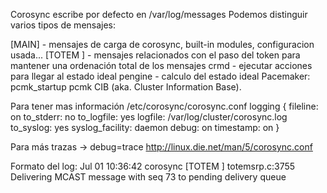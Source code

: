 Corosync escribe por defecto en /var/log/messages
Podemos distinguir varios tipos de mensajes:

[MAIN] - mensajes de carga de corosync, built-in modules, configuracion usada...
[TOTEM ] - mensajes relacionados con el paso del token para mantener una ordenación total de los mensajes
crmd - ejecutar acciones para llegar al estado ideal
pengine - calculo del estado ideal
Pacemaker:
  pcmk_startup
  pcmk
CIB (aka. Cluster Information Base).



Para tener mas información /etc/corosync/corosync.conf
logging {
        fileline: on
        to_stderr: no
        to_logfile: yes
        logfile: /var/log/cluster/corosync.log
        to_syslog: yes
        syslog_facility: daemon
        debug: on
        timestamp: on
}

Para más trazas -> debug=trace
http://linux.die.net/man/5/corosync.conf

Formato del log:
Jul 01 10:36:42 corosync [TOTEM ] totemsrp.c:3755 Delivering MCAST message with seq 73 to pending delivery queue
